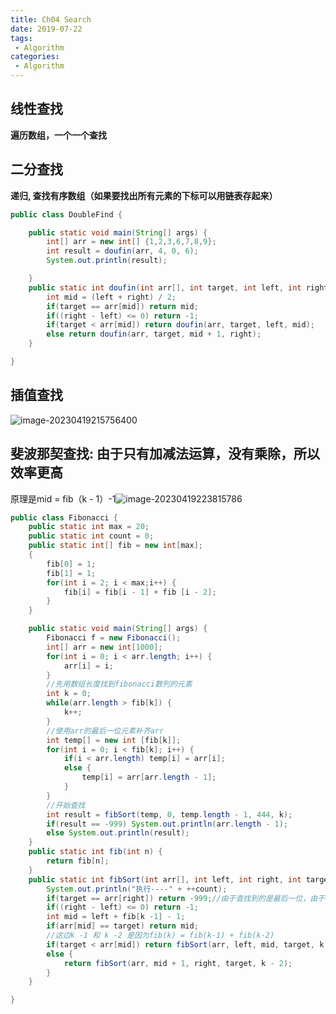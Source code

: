 ```yaml
---
title: Ch04 Search
date: 2019-07-22
tags:
 - Algorithm
categories:
 - Algorithm
---
```




## 线性查找

**遍历数组，一个一个查找**



## 二分查找

**递归, 查找有序数组（如果要找出所有元素的下标可以用链表存起来）**

```java
public class DoubleFind {

	public static void main(String[] args) {
		int[] arr = new int[] {1,2,3,6,7,8,9};
		int result = doufin(arr, 4, 0, 6);
		System.out.println(result);

	}
	public static int doufin(int arr[], int target, int left, int right) {
		int mid = (left + right) / 2;
		if(target == arr[mid]) return mid;
		if((right - left) <= 0) return -1;
		if(target < arr[mid]) return doufin(arr, target, left, mid);
		else return doufin(arr, target, mid + 1, right);
	}

}
```



## 插值查找

![image-20230419215756400](https://markdown-1301334775.cos.eu-frankfurt.myqcloud.com/image-20230419215756400.png)



## 斐波那契查找: **由于只有加减法运算，没有乘除，所以效率更高**

原理是mid = fib（k - 1）-1![image-20230419223815786](https://markdown-1301334775.cos.eu-frankfurt.myqcloud.com/image-20230419223815786.png)

```java
public class Fibonacci {
	public static int max = 20;
	public static int count = 0;
	public static int[] fib = new int[max];
	{
		fib[0] = 1;
		fib[1] = 1;
		for(int i = 2; i < max;i++) {
			fib[i] = fib[i - 1] + fib [i - 2];
		}
	}

	public static void main(String[] args) {
		Fibonacci f = new Fibonacci();
		int[] arr = new int[1000];
		for(int i = 0; i < arr.length; i++) {
			arr[i] = i;
		}
		//先用数组长度找到fibonacci数列的元素
		int k = 0;
		while(arr.length > fib[k]) {
			k++;
		}
		//使用arr的最后一位元素补齐arr
		int temp[] = new int [fib[k]];
		for(int i = 0; i < fib[k]; i++) {
			if(i < arr.length) temp[i] = arr[i];
			else {
				temp[i] = arr[arr.length - 1];
			}
		}
		//开始查找
		int result = fibSort(temp, 0, temp.length - 1, 444, k);
		if(result == -999) System.out.println(arr.length - 1);
		else System.out.println(result);
	}
	public static int fib(int n) {
		return fib[n];
	}
	public static int fibSort(int arr[], int left, int right, int target, int k) {
		System.out.println("执行----" + ++count);
		if(target == arr[right]) return -999;//由于查找到的是最后一位，由于补齐，比较麻烦，直接返回输出
		if((right - left) <= 0) return -1;
		int mid = left + fib[k -1] - 1;
		if(arr[mid] == target) return mid;
		//这边k -1 和 k -2 是因为fib(k) = fib(k-1) + fib(k-2)
		if(target < arr[mid]) return fibSort(arr, left, mid, target, k - 1);
		else {
			return fibSort(arr, mid + 1, right, target, k - 2);
		}
	}

}

```

